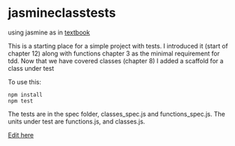 # jasmineclasstests
using jasmine as in [textbook](https://www.oreilly.com/library/view/object-oriented-javascript/9781785880568/)

This is a starting place for a simple project with tests. I introduced it (start of chapter 12) along with functions chapter 3 as the minimal requirement for tdd. Now that we have covered classes (chapter 8) I added a scaffold for a class under test

To use this:

```
npm install
npm test
```

The tests are in the spec folder, classes_spec.js and functions_spec.js. The units under test are functions.js, and classes.js.

[Edit here](https://diy-pwa.dev/~/gh/ThereseRistow/jasmineclasstests)

